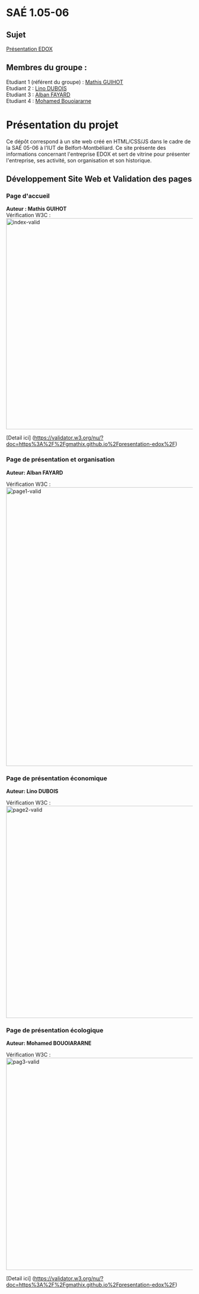 # SAÉ 1.05-06

## Sujet

[Présentation EDOX](https://gmathix.github.io/presentation-edox/)

## Membres du groupe :

Etudiant 1 (référent du groupe) : [Mathis GUIHOT](mailto:mathis.guihot@edu.umlp.fr?subject=SAE_1_05_06)  
Etudiant 2 : [Lino DUBOIS](mailto:lino.dubois@edu.umlp.fr?subject=SAE_1_05_06)  
Etudiant 3 : [Alban FAYARD](mailto:alban.fayard@edu.umlp.fr?subject=SAE_1_05_06)  
Etudiant 4 : [Mohamed Bouoiararne](mailto:mohamed.bouoiararne@edu.umlp.fr?subject=SAE_1_05_06)  

# Présentation du projet

Ce dépôt correspond à un site web créé en HTML/CSS/JS dans le cadre de la SAÉ 05-06 à l'IUT de Belfort-Montbéliard. Ce site présente des informations concernant l'entreprise EDOX et sert de vitrine pour présenter l'entreprise, ses activité, son organisation et son historique.

## Développement Site Web et Validation des pages

### Page d'accueil

**Auteur : Mathis GUIHOT**  
Vérification W3C : <img width="943" height="568" alt="index-valid" src="https://github.com/user-attachments/assets/8be3bd44-67e6-4186-b204-15ec30f13210" />


[Detail ici]
(https://validator.w3.org/nu/?doc=https%3A%2F%2Fgmathix.github.io%2Fpresentation-edox%2F)

### Page de présentation et organisation

**Auteur: Alban FAYARD**

Vérification W3C : <img width="952" height="750" alt="page1-valid" src="https://github.com/user-attachments/assets/e69d69d9-c186-4b5f-bc35-711f79b73371" />


### Page de présentation économique

**Auteur: Lino DUBOIS**

Vérification W3C : <img width="943" height="571" alt="page2-valid" src="https://github.com/user-attachments/assets/ae7a5af5-1842-4397-830f-54a586827ca2" />


### Page de présentation écologique

**Auteur: Mohamed BOUOIARARNE**

Vérification W3C : <img width="943" height="571" alt="pag3-valid" src="https://github.com/user-attachments/assets/3d66b3a0-efa1-4127-a23a-162d157ccf6a" />

[Detail ici]
(https://validator.w3.org/nu/?doc=https%3A%2F%2Fgmathix.github.io%2Fpresentation-edox%2F)


